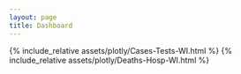 ```yaml
---
layout: page
title: Dashboard
---
```

{% include_relative assets/plotly/Cases-Tests-WI.html %}
{% include_relative assets/plotly/Deaths-Hosp-WI.html %}
